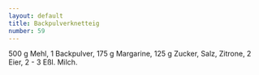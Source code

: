 ```yaml
---
layout: default
title: Backpulverknetteig
number: 59
---
```


500 g Mehl, 1 Backpulver, 175 g Margarine, 125 g Zucker, Salz, Zitrone, 2 Eier, 2 - 3 Eßl. Milch.
